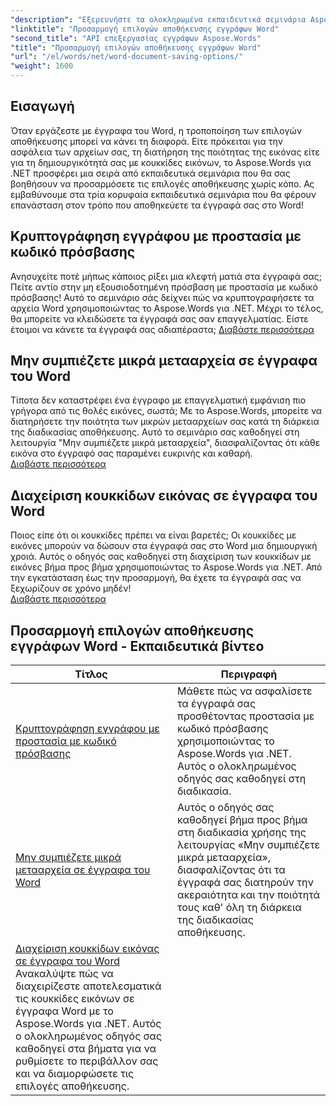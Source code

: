 ```yaml
---
"description": "Εξερευνήστε τα ολοκληρωμένα εκπαιδευτικά σεμινάρια Aspose.Words για .NET για την προσαρμογή των επιλογών αποθήκευσης εγγράφων του Word, συμπεριλαμβανομένης της προστασίας με κωδικό πρόσβασης, της διατήρησης της ποιότητας εικόνας και της διαχείρισης κουκκίδων εικόνας."
"linktitle": "Προσαρμογή επιλογών αποθήκευσης εγγράφων Word"
"second_title": "API επεξεργασίας εγγράφων Aspose.Words"
"title": "Προσαρμογή επιλογών αποθήκευσης εγγράφων Word"
"url": "/el/words/net/word-document-saving-options/"
"weight": 1600
---
```


## Εισαγωγή

Όταν εργάζεστε με έγγραφα του Word, η τροποποίηση των επιλογών αποθήκευσης μπορεί να κάνει τη διαφορά. Είτε πρόκειται για την ασφάλεια των αρχείων σας, τη διατήρηση της ποιότητας της εικόνας είτε για τη δημιουργικότητά σας με κουκκίδες εικόνων, το Aspose.Words για .NET προσφέρει μια σειρά από εκπαιδευτικά σεμινάρια που θα σας βοηθήσουν να προσαρμόσετε τις επιλογές αποθήκευσης χωρίς κόπο. Ας εμβαθύνουμε στα τρία κορυφαία εκπαιδευτικά σεμινάρια που θα φέρουν επανάσταση στον τρόπο που αποθηκεύετε τα έγγραφά σας στο Word!  

## Κρυπτογράφηση εγγράφου με προστασία με κωδικό πρόσβασης  
Ανησυχείτε ποτέ μήπως κάποιος ρίξει μια κλεφτή ματιά στα έγγραφά σας; Πείτε αντίο στην μη εξουσιοδοτημένη πρόσβαση με προστασία με κωδικό πρόσβασης! Αυτό το σεμινάριο σάς δείχνει πώς να κρυπτογραφήσετε τα αρχεία Word χρησιμοποιώντας το Aspose.Words για .NET. Μέχρι το τέλος, θα μπορείτε να κλειδώσετε τα έγγραφά σας σαν επαγγελματίας. Είστε έτοιμοι να κάνετε τα έγγραφά σας αδιαπέραστα; [Διαβάστε περισσότερα](./encrypt-document-with-password-protect/)  

## Μην συμπιέζετε μικρά μετααρχεία σε έγγραφα του Word  
Τίποτα δεν καταστρέφει ένα έγγραφο με επαγγελματική εμφάνιση πιο γρήγορα από τις θολές εικόνες, σωστά; Με το Aspose.Words, μπορείτε να διατηρήσετε την ποιότητα των μικρών μετααρχείων σας κατά τη διάρκεια της διαδικασίας αποθήκευσης. Αυτό το σεμινάριο σας καθοδηγεί στη λειτουργία "Μην συμπιέζετε μικρά μετααρχεία", διασφαλίζοντας ότι κάθε εικόνα στο έγγραφό σας παραμένει ευκρινής και καθαρή.  
[Διαβάστε περισσότερα](./do-not-compress-small-metafiles-word-documents/)  

## Διαχείριση κουκκίδων εικόνας σε έγγραφα του Word  
Ποιος είπε ότι οι κουκκίδες πρέπει να είναι βαρετές; Οι κουκκίδες με εικόνες μπορούν να δώσουν στα έγγραφά σας στο Word μια δημιουργική χροιά. Αυτός ο οδηγός σας καθοδηγεί στη διαχείριση των κουκκίδων με εικόνες βήμα προς βήμα χρησιμοποιώντας το Aspose.Words για .NET. Από την εγκατάσταση έως την προσαρμογή, θα έχετε τα έγγραφά σας να ξεχωρίζουν σε χρόνο μηδέν!  
[Διαβάστε περισσότερα](./manage-picture-bullet/)  

 ## Προσαρμογή επιλογών αποθήκευσης εγγράφων Word - Εκπαιδευτικά βίντεο
| Τίτλος | Περιγραφή |
| --- | --- |
| [Κρυπτογράφηση εγγράφου με προστασία με κωδικό πρόσβασης](./encrypt-document-with-password-protect/) | Μάθετε πώς να ασφαλίσετε τα έγγραφά σας προσθέτοντας προστασία με κωδικό πρόσβασης χρησιμοποιώντας το Aspose.Words για .NET. Αυτός ο ολοκληρωμένος οδηγός σας καθοδηγεί στη διαδικασία. |
| [Μην συμπιέζετε μικρά μετααρχεία σε έγγραφα του Word](./do-not-compress-small-metafiles-word-documents/) | Αυτός ο οδηγός σας καθοδηγεί βήμα προς βήμα στη διαδικασία χρήσης της λειτουργίας «Μην συμπιέζετε μικρά μετααρχεία», διασφαλίζοντας ότι τα έγγραφά σας διατηρούν την ακεραιότητα και την ποιότητά τους καθ' όλη τη διάρκεια της διαδικασίας αποθήκευσης. |
| [Διαχείριση κουκκίδων εικόνας σε έγγραφα του Word](./manage-picture-bullet/) Ανακαλύψτε πώς να διαχειρίζεστε αποτελεσματικά τις κουκκίδες εικόνων σε έγγραφα Word με το Aspose.Words για .NET. Αυτός ο ολοκληρωμένος οδηγός σας καθοδηγεί στα βήματα για να ρυθμίσετε το περιβάλλον σας και να διαμορφώσετε τις επιλογές αποθήκευσης. |